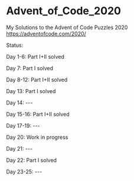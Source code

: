 # Advent_of_Code_2020

My Solutions to the Advent of Code Puzzles 2020
https://adventofcode.com/2020/

Status:

Day 1-6: Part I+II solved

Day 7: Part I solved

Day 8-12: Part I+II solved

Day 13: Part I solved

Day 14: ---

Day 15-16: Part I+II solved

Day 17-19: ---

Day 20: Work in progress

Day 21: ---

Day 22: Part I solved

Day 23-25: ---


